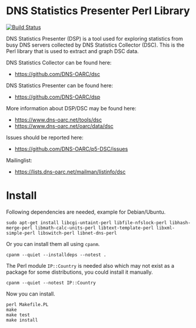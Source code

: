 # DNS Statistics Presenter Perl Library

[![Build Status](https://travis-ci.org/DNS-OARC/p5-DSC.svg?branch=develop)](https://travis-ci.org/DNS-OARC/p5-DSC)

DNS Statistics Presenter (DSP) is a tool used for exploring statistics from
busy DNS servers collected by DNS Statistics Collector (DSC).  This is the
Perl library that is used to extract and graph DSC data.

DNS Statistics Collector can be found here:
- https://github.com/DNS-OARC/dsc

DNS Statistics Presenter can be found here:
- https://github.com/DNS-OARC/dsp

More information about DSP/DSC may be found here:
- https://www.dns-oarc.net/tools/dsc
- https://www.dns-oarc.net/oarc/data/dsc

Issues should be reported here:
- https://github.com/DNS-OARC/p5-DSC/issues

Mailinglist:
- https://lists.dns-oarc.net/mailman/listinfo/dsc

# Install

Following dependencies are needed, example for Debian/Ubuntu.

```
sudo apt-get install libcgi-untaint-perl libfile-nfslock-perl libhash-merge-perl libmath-calc-units-perl libtext-template-perl libxml-simple-perl libswitch-perl libnet-dns-perl
```

Or you can install them all using `cpanm`.

```
cpanm --quiet --installdeps --notest .
```

The Perl module `IP::Country` is needed also which may not exist as a package
for some distributions, you could install it manually.

```
cpanm --quiet --notest IP::Country
```

Now you can install.

```
perl Makefile.PL
make
make test
make install
```
